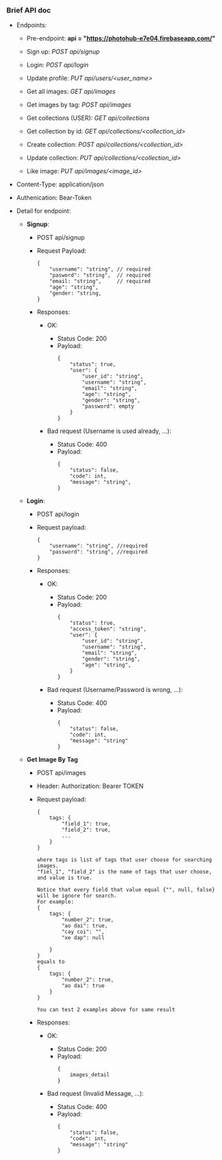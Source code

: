 ### Brief API doc

+ Endpoints:
    + Pre-endpoint: **api = "https://photohub-e7e04.firebaseapp.com/"**

    + Sign up:
         *POST  api/signup*

    + Login:
         *POST  api/login*

    + Update profile:
         *PUT   api/users/<user_name>*
    
    + Get all images:
         *GET   api/images*
    
    + Get images by tag:
         *POST   api/images*

    + Get collections (USER):
         *GET   api/collections*

    + Get collection by id:
         *GET   api/collections/<collection_id>*
    
    + Create collection:
         *POST  api/collections/<collection_id>*

    + Update collection:
         *PUT   api/collections/<collection_id>*

    + Like image:
         *PUT   api/images/<image_id>*

+ Content-Type: application/json

+ Authenication: Bear-Token

+ Detail for endpoint:

    + **Signup**:

        - POST api/signup
        - Request Payload:
            ```
            {
                "username": "string", // required
                "pasword": "string",  // required
                "email: "string",     // required
                "age": "string",
                "gender: "string,
            }
            ```

        - Responses:
            + OK:
                - Status Code: 200
                - Payload:
                    ```
                    {
                        "status": true,
                        "user": {
                            "user_id": "string",
                            "username": "string",
                            "email": "string",
                            "age": "string",
                            "gender": "string",
                            "password": empty
                        }
                    }
                    ```  

            + Bad request (Username is used already, ...): 
                - Status Code: 400
                - Payload:
                    ```
                    {
                        "status": false,
                        "code": int,
                        "message": "string",
                    }
                    ```

    + **Login**:

        - POST  api/login
        - Request payload:
            ```
            {
                "username": "string", //required
                "password": "string", //required
            }
            ```      

        - Responses:
            + OK:
                - Status Code: 200
                - Payload:
                    ```
                    {
                        "status": true,
                        "access_token": "string",
                        "user": {
                            "user_id": "string",
                            "username": "string",
                            "email": "string",
                            "gender": "string",
                            "age": "string",
                        }
                    }
                    ```

            + Bad request (Username/Password is wrong, ...):
                - Status Code: 400
                - Payload:
                    ```
                    {
                        "status": false,
                        "code": int,
                        "message": "string"
                    }
                    ```

    + **Get Image By Tag**

        - POST  api/images
        - Header: Authorization: Bearer TOKEN
        - Request payload:
            ```
            {
                tags: {
                    "field_1": true,
                    "field_2": true,
                    ...
                }
            }
            
            where tags is list of tags that user choose for searching images.
            "fiel_1", "field_2" is the name of tags that user choose, and value is true.

            Notice that every field that value equal {"", null, false} will be ignore for search.
            For example:
            {
                tags: {
                    "number_2": true,
                    "ao dai": true,
                    "cay coi": "",
                    "xe dap": null

                }
            }
            equals to
            {
                tags: {
                    "number_2": true,
                    "ao dai": true
                }
            }

            You can test 2 examples above for same result

            ```      

        - Responses:
            + OK:
                - Status Code: 200
                - Payload:
                    ```
                    {
                        images_detail
                    }
                    ```

            + Bad request (Invalid Message, ...):
                - Status Code: 400
                - Payload:
                    ```
                    {
                        "status": false,
                        "code": int,
                        "message": "string"
                    }
                    ```
            